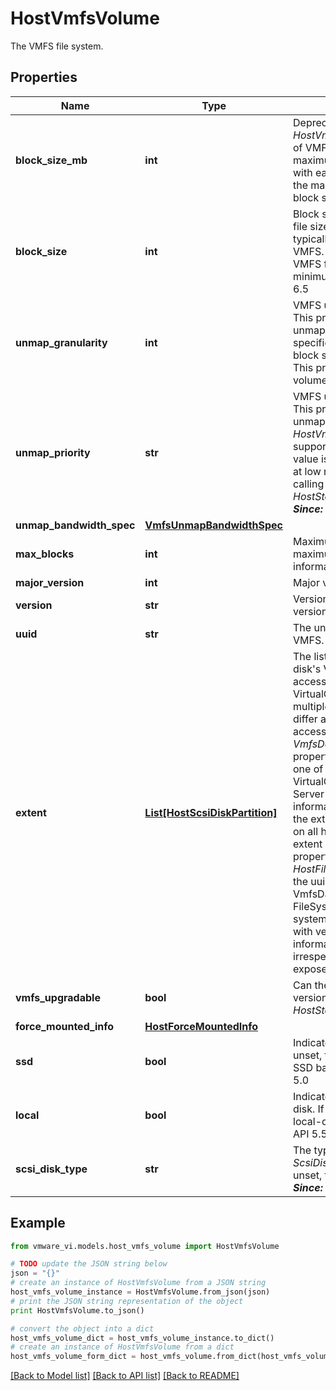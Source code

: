 # HostVmfsVolume

The VMFS file system. 

## Properties
Name | Type | Description | Notes
------------ | ------------- | ------------- | -------------
**block_size_mb** | **int** | Deprecated as of vSphere API 6.5, use *HostVmfsVolume.blockSize* instead.  Block size of VMFS.  Determines maximum file size. The maximum number of blocks is typically fixed with each specific version of VMFS. To increase the maximum size of a VMFS file, increase the block size.  The minimum block size is 1MB.  | 
**block_size** | **int** | Block size of VMFS in KB.  Determines maximum file size. The maximum number of blocks is typically fixed with each specific version of VMFS. To increase the maximum size of a VMFS file, increase the block size.  The minimum block size is 1MB.  ***Since:*** vSphere API 6.5  | [optional] 
**unmap_granularity** | **int** | VMFS unmap reclaims unused storage space.  This property determines the granularity of unmap operations. The unit is KB. If not specified, the default value is the same as the block size of VMFS *HostVmfsVolume.blockSize*. This property cannot be changed after a VMFS volume is created.  ***Since:*** vSphere API 6.5  | [optional] 
**unmap_priority** | **str** | VMFS unmap reclaims unused storage space.  This property determines the processing rate of unmaps. See *HostVmfsVolumeUnmapPriority_enum* for supported values. If not specified, the default value is *low*, which means unmap is processed at low rate. This property can be updated by calling *HostStorageSystem.UpdateVmfsUnmapPriority*.  ***Since:*** vSphere API 6.5  | [optional] 
**unmap_bandwidth_spec** | [**VmfsUnmapBandwidthSpec**](VmfsUnmapBandwidthSpec.md) |  | [optional] 
**max_blocks** | **int** | Maximum number of blocks.  Determines maximum file size along with blockSize. See information about the blockSize.  | 
**major_version** | **int** | Major version number of VMFS.  | 
**version** | **str** | Version string.  Contains major and minor version numbers.  | 
**uuid** | **str** | The universally unique identifier assigned to VMFS.  | 
**extent** | [**List[HostScsiDiskPartition]**](HostScsiDiskPartition.md) | The list of partition names that comprise this disk&#39;s VMFS extents.  This property can be accessed via various enclosing objects. In VirtualCenter, where it can be accessed from multiple hosts, the value of this property may differ according to the context in which it is accessed. When accessed from the *VmfsDatastoreInfo* object, in VirtualCenter, this property reflects the extent information of any one of the hosts visible to the datastore.  For a VirtualCenter system which manages ESX Server 2.x and ESX Server 3.x hosts, this extent information is only correlatable across hosts if the extents are exposed on the same adapter on all hosts which can access them. To find the extent names for a specific host, this same property should be accessed via the host&#39;s *HostFileSystemVolume* object, by correlating the uuid of the VMFS datastore in the VmfsDatastoreInfo object to the uuid in the FileSystemVolume object.  For a Virtual Center system which manages only ESX Server hosts with versions 4.0 onwards , this extent information is correlatable across hosts, irrespective of the adapters the extents are exposed on.  | 
**vmfs_upgradable** | **bool** | Can the filesystem be upgraded to a newer version.  See also *HostStorageSystem.UpgradeVmfs*.  | 
**force_mounted_info** | [**HostForceMountedInfo**](HostForceMountedInfo.md) |  | [optional] 
**ssd** | **bool** | Indicates whether the volume is SSD backed.  If unset, the information whether the volume is SSD backed is unknown.  ***Since:*** vSphere API 5.0  | [optional] 
**local** | **bool** | Indicates whether the volume is backed by local disk.  If unset, the information of the volume is local-disk backed is unknown.  ***Since:*** vSphere API 5.5  | [optional] 
**scsi_disk_type** | **str** | The type of disk drives.  See *ScsiDiskType_enum* for supported types. If unset, the default disk drive type is *native512*.  ***Since:*** vSphere API 6.5  | [optional] 

## Example

```python
from vmware_vi.models.host_vmfs_volume import HostVmfsVolume

# TODO update the JSON string below
json = "{}"
# create an instance of HostVmfsVolume from a JSON string
host_vmfs_volume_instance = HostVmfsVolume.from_json(json)
# print the JSON string representation of the object
print HostVmfsVolume.to_json()

# convert the object into a dict
host_vmfs_volume_dict = host_vmfs_volume_instance.to_dict()
# create an instance of HostVmfsVolume from a dict
host_vmfs_volume_form_dict = host_vmfs_volume.from_dict(host_vmfs_volume_dict)
```
[[Back to Model list]](../README.md#documentation-for-models) [[Back to API list]](../README.md#documentation-for-api-endpoints) [[Back to README]](../README.md)


